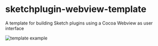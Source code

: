 # sketchplugin-webview-template
A template for building Sketch plugins using a Cocoa Webview as user interface 

![template example](http://i.imgur.com/4aUeUKq.gif)
